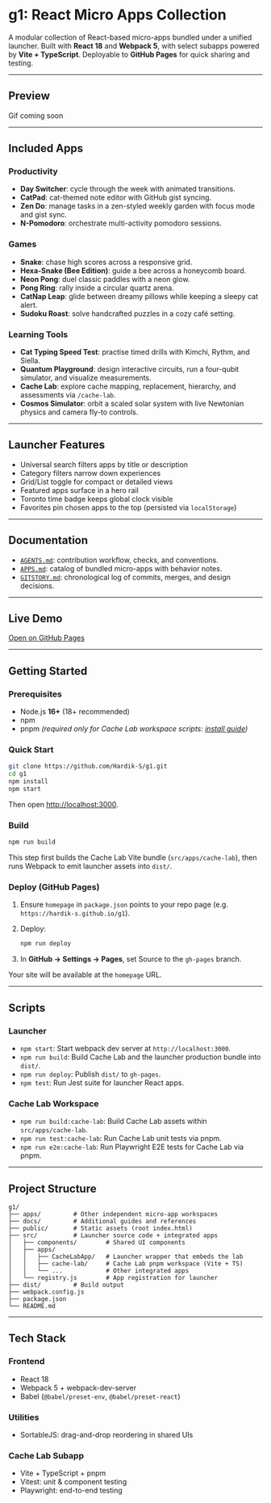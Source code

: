 # g1: React Micro Apps Collection

A modular collection of React-based micro-apps bundled under a unified launcher.
Built with **React 18** and **Webpack 5**, with select subapps powered by **Vite + TypeScript**.
Deployable to **GitHub Pages** for quick sharing and testing.

---

## Preview

Gif coming soon

---

## Included Apps

### Productivity

* **Day Switcher**: cycle through the week with animated transitions.
* **CatPad**: cat-themed note editor with GitHub gist syncing.
* **Zen Do**: manage tasks in a zen-styled weekly garden with focus mode and gist sync.
* **N-Pomodoro**: orchestrate multi-activity pomodoro sessions.

### Games

* **Snake**: chase high scores across a responsive grid.
* **Hexa-Snake (Bee Edition)**: guide a bee across a honeycomb board.
* **Neon Pong**: duel classic paddles with a neon glow.
* **Pong Ring**: rally inside a circular quartz arena.
* **CatNap Leap**: glide between dreamy pillows while keeping a sleepy cat alert.
* **Sudoku Roast**: solve handcrafted puzzles in a cozy café setting.

### Learning Tools

* **Cat Typing Speed Test**: practise timed drills with Kimchi, Rythm, and Siella.
* **Quantum Playground**: design interactive circuits, run a four-qubit simulator, and visualize measurements.
* **Cache Lab**: explore cache mapping, replacement, hierarchy, and assessments via `/cache-lab`.
* **Cosmos Simulator**: orbit a scaled solar system with live Newtonian physics and camera fly-to controls.

---

## Launcher Features

* Universal search filters apps by title or description
* Category filters narrow down experiences
* Grid/List toggle for compact or detailed views
* Featured apps surface in a hero rail
* Toronto time badge keeps global clock visible
* Favorites pin chosen apps to the top (persisted via `localStorage`)

---

## Documentation

* [`AGENTS.md`](AGENTS.md): contribution workflow, checks, and conventions.
* [`APPS.md`](APPS.md): catalog of bundled micro-apps with behavior notes.
* [`GITSTORY.md`](GITSTORY.md): chronological log of commits, merges, and design decisions.

---

## Live Demo

[Open on GitHub Pages](https://hardik-s.github.io/g1)

---

## Getting Started

### Prerequisites

* Node.js **16+** (18+ recommended)
* npm
* pnpm *(required only for Cache Lab workspace scripts: [install guide](https://pnpm.io/installation))*

### Quick Start

```bash
git clone https://github.com/Hardik-S/g1.git
cd g1
npm install
npm start
```

Then open [http://localhost:3000](http://localhost:3000).

### Build

```bash
npm run build
```

This step first builds the Cache Lab Vite bundle (`src/apps/cache-lab`), then runs Webpack to emit launcher assets into `dist/`.

### Deploy (GitHub Pages)

1. Ensure `homepage` in `package.json` points to your repo page (e.g. `https://hardik-s.github.io/g1`).
2. Deploy:

   ```bash
   npm run deploy
   ```
3. In **GitHub → Settings → Pages**, set Source to the `gh-pages` branch.

Your site will be available at the `homepage` URL.

---

## Scripts

### Launcher

* `npm start`: Start webpack dev server at `http://localhost:3000`.
* `npm run build`: Build Cache Lab and the launcher production bundle into `dist/`.
* `npm run deploy`: Publish `dist/` to `gh-pages`.
* `npm test`: Run Jest suite for launcher React apps.

### Cache Lab Workspace

* `npm run build:cache-lab`: Build Cache Lab assets within `src/apps/cache-lab`.
* `npm run test:cache-lab`: Run Cache Lab unit tests via pnpm.
* `npm run e2e:cache-lab`: Run Playwright E2E tests for Cache Lab via pnpm.

---

## Project Structure

```
g1/
├── apps/         # Other independent micro-app workspaces
├── docs/         # Additional guides and references
├── public/       # Static assets (root index.html)
├── src/          # Launcher source code + integrated apps
│   ├── components/        # Shared UI components
│   ├── apps/
│   │   ├── CacheLabApp/   # Launcher wrapper that embeds the lab
│   │   ├── cache-lab/     # Cache Lab pnpm workspace (Vite + TS)
│   │   └── ...            # Other integrated apps
│   └── registry.js        # App registration for launcher
├── dist/         # Build output
├── webpack.config.js
├── package.json
└── README.md
```

---

## Tech Stack

### Frontend

* React 18
* Webpack 5 + webpack-dev-server
* Babel (`@babel/preset-env`, `@babel/preset-react`)

### Utilities

* SortableJS: drag-and-drop reordering in shared UIs

### Cache Lab Subapp

* Vite + TypeScript + pnpm
* Vitest: unit & component testing
* Playwright: end-to-end testing

